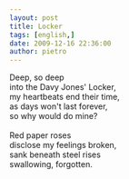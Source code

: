 ```yaml
---
layout: post
title: Locker
tags: [english,]
date: 2009-12-16 22:36:00
author: pietro
---
```

Deep, so deep<br/>into the Davy Jones' Locker,<br/>my heartbeats end their time,<br/>as days won't last forever,<br/>so why would do mine?<br/><br/>Red paper roses<br/>disclose my feelings broken,<br/>sank beneath steel rises<br/>swallowing, forgotten.
